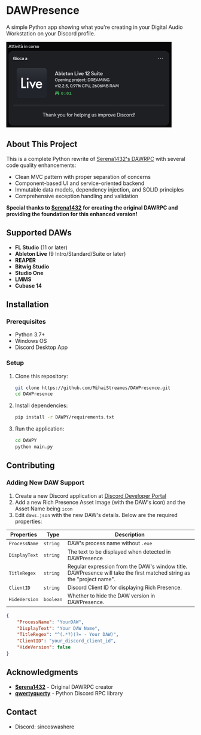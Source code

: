 # DAWPresence

A simple Python app showing what you're creating in your Digital Audio Workstation on your Discord profile.

![Preview](./preview.png)

## About This Project

This is a complete Python rewrite of [Serena1432's DAWRPC](https://github.com/Serena1432/DAWRPC) with several code
quality enhancements:

- Clean MVC pattern with proper separation of concerns
- Component-based UI and service-oriented backend
- Immutable data models, dependency injection, and SOLID principles
- Comprehensive exception handling and validation

**Special thanks to [Serena1432](https://github.com/Serena1432) for creating the original DAWRPC and providing the
foundation for this enhanced version!**

## Supported DAWs

- **FL Studio** (11 or later)
- **Ableton Live** (9 Intro/Standard/Suite or later)
- **REAPER**
- **Bitwig Studio**
- **Studio One**
- **LMMS**
- **Cubase 14**

## Installation

### Prerequisites

- Python 3.7+
- Windows OS
- Discord Desktop App

### Setup

1. Clone this repository:
   ```bash
   git clone https://github.com/MihaiStreames/DAWPresence.git
   cd DAWPresence
   ```

2. Install dependencies:
   ```bash
   pip install -r DAWPY/requirements.txt
   ```

3. Run the application:
   ```bash
   cd DAWPY
   python main.py
   ```

## Contributing

### Adding New DAW Support

1. Create a new Discord application at [Discord Developer Portal](https://discord.com/developers/applications)
2. Add a new Rich Presence Asset Image (with the DAW's icon) and the Asset Name being  `icon`
3. Edit `daws.json` with the new DAW's details. Below are the required properties:

| Properties    | Type      | Description                                                                                                           |
|---------------|-----------|-----------------------------------------------------------------------------------------------------------------------|
| `ProcessName` | `string`  | DAW's process name without `.exe`                                                                                     |
| `DisplayText` | `string`  | The text to be displayed when detected in DAWPresence                                                                 |
| `TitleRegex`  | `string`  | Regular expression from the DAW's window title. DAWPresence will take the first matched string as the "project name". |
| `ClientID`    | `string`  | Discord Client ID for displaying Rich Presence.                                                                       
| `HideVersion` | `boolean` | Whether to hide the DAW version in DAWPresence.                                                                       |

```json
{
	"ProcessName": "YourDAW",
	"DisplayText": "Your DAW Name",
	"TitleRegex": "^(.*?)(?= - Your DAW)",
	"ClientID": "your_discord_client_id",
	"HideVersion": false
}
```

## Acknowledgments

- **[Serena1432](https://github.com/Serena1432)** - Original DAWRPC creator
- **[qwertyquerty](https://github.com/qwertyquerty/pypresence)** - Python Discord RPC library

## Contact

- Discord: sincoswashere